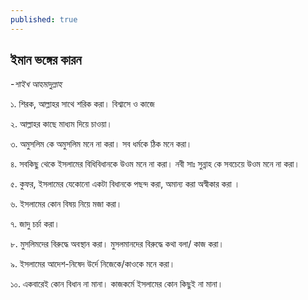 ```yaml
---
published: true
---
```

## **ইমান ভঙ্গের কারন**

-_শাইখ আহমাদুল্লাহ_



১.  শিরক, আল্লাহর সাথে শরিক  করা। বিশ্বাসে ও কাজে 

২. আল্লাহর কাছে মাধ্যম দিয়ে চাওয়া। 

৩. অমুসলিম কে অমুসলিম মনে না করা। সব ধর্মকে ঠিক মনে করা।

৪. সবকিছু থেকে  ইসলামের বিধিবিধানকে উওম মনে না করা। নবী সাঃ সুন্নাহ কে সবচেয়ে উওম মনে না করা।

৫.  কুফর, ইসলামের যেকোনো একটা বিধানকে পছন্দ  করা, অমান্য করা অস্বীকার করা । 

৬. ইসলামের কোন বিষয় নিয়ে মজা করা।

৭. জাদু চর্চা করা।

৮. মুসলিমদের বিরুদ্ধে  অবস্থান করা। মুসলমানদের বিরুদ্ধে কথা বলা/ কাজ করা।

৯. ইসলামের আদেশ-নিষেদ উর্দে নিজেকে/কাওকে  মনে করা। 

১০. একবারেই কোন বিধান না মানা। কাজকর্মে ইসলামের কোন কিছুই না মানা।
